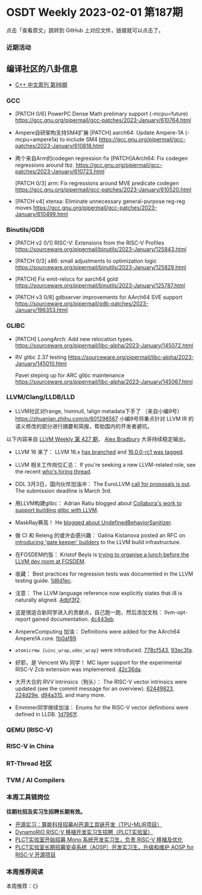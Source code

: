 # OSDT Weekly 2023-02-01 第187期

点击「查看原文」跳转到 GitHub 上对应文件，链接就可以点击了。

### 近期活动

## 编译社区的八卦信息

- [C++ 中文周刊 第98期](https://mp.weixin.qq.com/s/dg7eR0Lzmi2iw92Kmsb9lw)

### GCC

- [PATCH 0/6] PowerPC Dense Math prelimary support (-mcpu=future)
  https://gcc.gnu.org/pipermail/gcc-patches/2023-January/610764.html

- Ampere自研架构支持SM4扩展
  [PATCH] aarch64: Update Ampere-1A (-mcpu=ampere1a) to include SM4
  https://gcc.gnu.org/pipermail/gcc-patches/2023-January/610818.html

- 两个来自Arm的codegen regression fix
  [PATCH]AArch64: Fix codegen regressions around tbz.
  https://gcc.gnu.org/pipermail/gcc-patches/2023-January/610723.html

  [PATCH 0/3] arm: Fix regressions around MVE predicate codegen
  https://gcc.gnu.org/pipermail/gcc-patches/2023-January/610520.html

- [PATCH v4] xtensa: Eliminate unnecessary general-purpose reg-reg moves
  https://gcc.gnu.org/pipermail/gcc-patches/2023-January/610499.html

### Binutils/GDB

- [PATCH v2 0/1] RISC-V: Extensions from the RISC-V Profiles
  https://sourceware.org/pipermail/binutils/2023-January/125843.html

- [PATCH 0/3] x86: small adjustments to optimization logic
  https://sourceware.org/pipermail/binutils/2023-January/125829.html

- [PATCH] Fix emit-relocs for aarch64 gold
  https://sourceware.org/pipermail/binutils/2023-January/125787.html

- [PATCH v3 0/8] gdbserver improvements for AArch64 SVE support
  https://sourceware.org/pipermail/gdb-patches/2023-January/196353.html

### GLIBC

- [PATCH] LoongArch: Add new relocation types.
  https://sourceware.org/pipermail/libc-alpha/2023-January/145072.html

- RV glibc 2.37 testing
  https://sourceware.org/pipermail/libc-alpha/2023-January/145010.html

  Pavel steping up for ARC glibc maintenance
  https://sourceware.org/pipermail/libc-alpha/2023-January/145067.html

### LLVM/Clang/LLDB/LLD

- LLVM社区对!range, !nonnull, !align metadata下手了 （来自小编9号）
  https://zhuanlan.zhihu.com/p/601298567
  小编9号将重点针对 LLVM IR 的语义修改的部分进行摘要和简报，帮助国内的开发者避坑。

以下内容来自 [LLVM Weekly 第 427 期](http://llvmweekly.org/issue/427)，
[Alex Bradbury](https://www.linkedin.com/in/alex-bradbury/) 大哥持续稳定输出。

* LLVM 16 来了： LLVM 16.x [has branched](https://discourse.llvm.org/t/release-16-x-has-been-branched/67940) and [16.0.0-rc1 was tagged](https://discourse.llvm.org/t/llvm-16-0-0-rc1-has-been-tagged/68019).

* LLVM 相关工作岗位汇总： If you're seeking a new LLVM-related role, see the recent [who's hiring thread](https://discourse.llvm.org/t/ask-llvm-whos-hiring-jan-23/67894).

* DDL 3月3日，国内伙伴加油冲： The EuroLLVM [call for proposals is out](https://discourse.llvm.org/t/2023-eurollvm-call-for-proposals/67928).  The submission deadline is March 3rd.

* 用LLVM构建glibc： Adrian Ratiu blogged about [Collabora's work to support building glibc with LLVM](https://www.collabora.com/news-and-blog/blog/2023/01/17/a-brave-new-world-building-glibc-with-llvm/).

* MaskRay赛高！ He [blogged about UndefinedBehaviorSanitizer](https://maskray.me/blog/2023-01-29-all-about-undefined-behavior-sanitizer).

* 做 CI 和 Releng 的或许会感兴趣： Galina Kistanova posted an RFC on [introducing 'gate keeper' builders](https://discourse.llvm.org/t/rfc-introduce-gate-keeper-builders-to-reduce-notification-noise-from-long-running-bots/67931) to the LLVM build infrastructure.

* 在FOSDEM约饭： Kristof Beyls is [trying to organise a lunch before the LLVM dev room at FOSDEM](https://discourse.llvm.org/t/fosdem-lunch-before-the-llvm-dev-room/67914).

* 收藏： Best practices for regression tests was documented in the LLVM testing guide. [1d6d1ec](https://reviews.llvm.org/rG1d6d1ecca7ec).

* 注意： The LLVM language reference now explicitly states that i8 is naturally aligned. [4dbf3f2](https://reviews.llvm.org/rG4dbf3f2e8e72).

* 这是很适合新同学进入的贡献点，自己跑一跑，然后添加文档： llvm-opt-report gained documentation.
  [4c443eb](https://reviews.llvm.org/rG4c443eb88526).

* AmpereComputing 加油： Definitions were added for the AArch64 Ampere1A core.
  [fb0af89](https://reviews.llvm.org/rGfb0af89193a9).

* `atomicrmw {uinc_wrap,udec_wrap}` were introduced.
  [778cf543](https://reviews.llvm.org/rG778cf5431caf),
  [93ec3fa](https://reviews.llvm.org/rG93ec3fa4021d).

* 好耶，是 Vencent Wu 同学！ MC layer support for the experimental RISC-V Zcb extension was implemented.
  [42c36da](https://reviews.llvm.org/rG42c36da9c99b).

* 大开大合的 RVV Intrinsics（狗头）： The RISC-V vector intrinsics were updated (see the commit message for an overview). [62449823](https://reviews.llvm.org/rG62449823476b),
  [224d29e](https://reviews.llvm.org/rG224d29e6f543),
  [d94a315](https://reviews.llvm.org/rGd94a315ee3ec), and many more.

* Emmmer同学继续加油： Enums for the RISC-V vector definitions were defined in LLDB.
  [1d7961f](https://reviews.llvm.org/rG1d7961fd1a36).

### QEMU (RISC-V)

### RISC-V in China

### RT-Thread 社区

### TVM / AI Compilers

### 本周工具链岗位

**往期社招及实习生招聘长期有效。**

- [开源实习：算能科技招募AI开源工具链开发（TPU-MLIR项目）](https://mp.weixin.qq.com/s/IBJh0ip4k11PzIMZecsWSw)
- [DynamoRIO RISC-V 移植开发实习生招聘（PLCT实验室）](https://mp.weixin.qq.com/s/J_5TjT6DOqeOXJXQI5VQxw)
- [PLCT实验室开始招募 Mono 系统开发实习生，负责 RISC-V 移植及优化](https://mp.weixin.qq.com/s/whEW7Hay1jIP1tBzIPay1A)
- [PLCT实验室长期招募安卓系统（AOSP）开发实习生，升级和维护 AOSP for RISC-V 开源项目](https://mp.weixin.qq.com/s/dJP2cEB1nex2inR5c-cJog)


### 本周推荐阅读

本周推荐：《》
